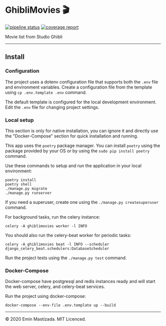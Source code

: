 # GhibliMovies 🎬
 [![pipeline status](https://gitlab.com/mastizada/ghiblimovies/badges/master/pipeline.svg)](https://gitlab.com/mastizada/ghiblimovies/-/pipelines) 
 [![coverage report](https://gitlab.com/mastizada/ghiblimovies/badges/master/coverage.svg)](https://mastizada.gitlab.io/ghiblimovies/) 

Movie list from Studio Ghibli

---

## Install

### Configuration

The project uses a dotenv configuration file that supports both the `.env` file and environment variables.
Create a configuration file from the template using `cp .env.template .env` command.

The default template is configured for the local development environment.
Edit the `.env` file for changing project settings.

### Local setup
This section is only for native installation, you can ignore it and directly use the "Docker-Compose" section for quick installation and running.

This app uses the `poetry` package manager. You can install `poetry` using the package provided by your OS or by using the `sudo pip install poetry` command.

Use these commands to setup and run the application in your local environment:
```console
poetry install
poetry shell
./manage.py migrate
./manage.py runserver
```

If you need a superuser, create one using the `./manage.py createsuperuser` command.

For background tasks, run the celery instance:
```console
celery -A ghiblimovies worker -l INFO
```

You should also run the celery-beat worker for periodic tasks:
```console
celery -A ghiblimovies beat -l INFO --scheduler django_celery_beat.schedulers:DatabaseScheduler
```

Run the project tests using the `./manage.py test` command.

### Docker-Compose

Docker-compose have postgresql and redis instances ready and will start the web server, celery, and celery-beat services.

Run the project using docker-compose:
```console
docker-compose --env-file .env.template up --build
```

---

&copy; 2020 Emin Mastizada. MIT Licenced.
